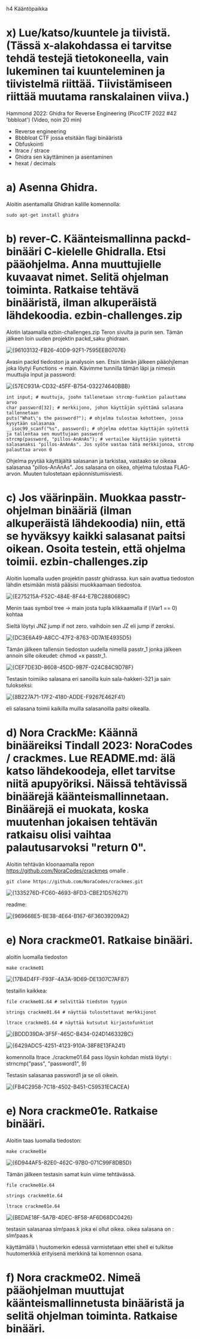 h4 Kääntöpaikka

# x) Lue/katso/kuuntele ja tiivistä. (Tässä x-alakohdassa ei tarvitse tehdä testejä tietokoneella, vain lukeminen tai kuunteleminen ja tiivistelmä riittää. Tiivistämiseen riittää muutama ranskalainen viiva.)

Hammond 2022: Ghidra for Reverse Engineering (PicoCTF 2022 #42 'bbbloat') (Video, noin 20 min)


- Reverse engineering
- Bbbbloat CTF jossa etsitään flagi binääristä
- Obfuskointi
- ltrace / strace 
- Ghidra sen käyttäminen ja asentaminen
- hexat / decimals


# a) Asenna Ghidra.

Aloitin asentamalla Ghidran kalille komennolla:

    sudo apt-get install ghidra

# b) rever-C. Käänteismallinna packd-binääri C-kielelle Ghidralla. Etsi pääohjelma. Anna muuttujielle kuvaavat nimet. Selitä ohjelman toiminta. Ratkaise tehtävä binääristä, ilman alkuperäistä lähdekoodia. ezbin-challenges.zip


Alotin lataamalla ezbin-challenges.zip Teron sivulta ja purin sen. Tämän jälkeen loin uuden projektin packd_saku ghidraan.

![{96103132-FB26-40D9-92F1-7595EEB07076}](https://github.com/user-attachments/assets/9effd24d-0c8c-449c-b364-4b3f232faa24)

Avasin packd tiedoston ja analysoin sen. Etsin tämän jälkeen pääohjleman joka löytyi Functions -> main. Kävimme tunnilla tämän läpi ja nimesin muuttujia input ja password:


![{57EC931A-CD32-45FF-B754-032274640BBB}](https://github.com/user-attachments/assets/be22b42c-5373-42af-a1a8-f68597d59ad4)

    int input; # muuttuja, joohn tallenetaan strcmp-funktion palauttama arvo
    char password[32]; # merkkijono, johon käyttäjän syöttämä salasana tallennetaan
    puts("What\'s the password?"); # ohjelma tulostaa kehotteen, jossa kysytään salasanaa
    __isoc99_scanf("%s", password); # ohjelma odottaa käyttäjän syötettä ja tallentaa sen muuttujaan password
    strcmp(password, "pillos-AnAnAs"); # vertailee käyttäjän syötettä salasanaksi "pillos-AnAnAs". Jos syöte vastaa tätä merkkijonoa, strcmp palauttaa arvon 0
    
Ohjelma pyytää käyttäjältä salasanan ja tarkistaa, vastaako se oikeaa salasanaa "pillos-AnAnAs". Jos salasana on oikea, ohjelma tulostaa FLAG-arvon. Muuten tulostetaan epäonnistumisviesti.

# c) Jos väärinpäin. Muokkaa passtr-ohjelman binääriä (ilman alkuperäistä lähdekoodia) niin, että se hyväksyy kaikki salasanat paitsi oikean. Osoita testein, että ohjelma toimii. ezbin-challenges.zip

Aloitin luomalla uuden projektin passtr ghidrassa. kun sain avattua tiedoston lähdin etsimään mistä pääsisi muokkaamaan tiedostoa.

![{E275215A-F52C-484E-8F44-E7BC2880689C}](https://github.com/user-attachments/assets/a844f59f-7cac-4dae-b73b-d62c0843f1b3)

Menin taas symbol tree -> main josta tupla klikkaamalla if (iVar1 == 0) kohtaa 

Sieltä löytyi JNZ jump if not zero. vaihdoin sen JZ eli jump if zeroksi.

![{DC3E6A49-A8CC-47F2-8763-0D7A1E4935D5}](https://github.com/user-attachments/assets/019de30e-b5b0-40fc-84d0-c5a5df340e9e)

Tämän jälkeen tallensin tiedoston uudella nimellä passtr_1 jonka jälkeen annoin sille oikeudet: chmod +x passtr_1. 

![{CEF7DE3D-8608-45DD-9B7F-024C84C9D78F}](https://github.com/user-attachments/assets/b0e656db-fd87-40de-ae92-51d4db7421e5)


Testasin toimiiko salasana eri sanoilla kuin sala-hakkeri-321 ja sain tulokseksi:

![{8B227A71-17F2-4180-ADDE-F9267E462F41}](https://github.com/user-attachments/assets/39bde52e-8a99-433b-92d0-7c1ac347c7c5)

eli salasana toimii kaikilla muilla salasanoilla paitsi oikealla.

# d) Nora CrackMe: Käännä binääreiksi Tindall 2023: NoraCodes / crackmes. Lue README.md: älä katso lähdekoodeja, ellet tarvitse niitä apupyöriksi. Näissä tehtävissä binäärejä käänteismallinnetaan. Binäärejä ei muokata, koska muutenhan jokaisen tehtävän ratkaisu olisi vaihtaa palautusarvoksi "return 0".

Aloitin tehtävän kloonaamalla repon https://github.com/NoraCodes/crackmes omalle .

    git clone https://github.com/NoraCodes/crackmes.git

![{1335276D-FC60-4693-8FD3-CBE21D576271}](https://github.com/user-attachments/assets/1efb08f8-eecd-4b4c-9b16-7b1df427b554)

readme:

![{969668E5-BE38-4E64-B167-6F36039209A2}](https://github.com/user-attachments/assets/5da7a158-0702-43a3-92a1-f7b09d2f1029)



# e) Nora crackme01. Ratkaise binääri.


aloitin luomalla tiedoston 

    make crackme01
    

![{17B4D4FF-F93F-4A3A-9D69-DE1307C7AF87}](https://github.com/user-attachments/assets/5e658bad-47e3-405a-881d-1431381cbc00)

testailin kaikkea:

    file crackme01.64 # selvittää tiedston tyypin

    strings crackme01.64 # näyttää tulostettavat merkkijonot

    ltrace crackme01.64 # näyttää kutsutut kirjastofunktiot

    

![{BDDD39DA-3F5F-465C-B434-024D146332BC}](https://github.com/user-attachments/assets/34e94008-ce8a-4868-8fb7-c03a54af0727)


![{6429ADC5-4251-4123-910A-38F8E13FA241}](https://github.com/user-attachments/assets/32ba436e-a0b7-4def-9acf-f20fecdd5bf5)


komennolla ltrace ./crackme01.64 pass löysin kohdan mistä löytyi : strncmp("pass", "password1", 9) 

Testasin salasanaa password1 ja se oli oikein.

![{FB4C2958-7C18-4502-B451-C59531ECACEA}](https://github.com/user-attachments/assets/f78616d4-19af-4c6a-8a2d-a7ff9195fcbc)
    



# e) Nora crackme01e. Ratkaise binääri.

Aloitin taas luomalla tiedoston:

    make crackme01e

![{6D944AF5-82E0-462C-97B0-071C99F8DB5D}](https://github.com/user-attachments/assets/7d238fbb-1a75-4182-aab4-fd0350118e53)

Tämän jälkeen testasin samat kuin viime tehtävässä.

    file crackme01e.64 

    strings crackme01e.64

    ltrace crackme01e.64

![{BEDAE18F-5A7B-4DEC-8F58-AF6D68DC0426}](https://github.com/user-attachments/assets/ac9dce49-fe53-4f6f-9c86-a8f13de52654)

testasin salasanaa slm!paas.k joka ei ollut oikea. oikea salasana on : slm\!paas.k


käyttämällä \ huutomerkin edessä varmistetaan ettei shell ei tulkitse huutomerkkiä erityisenä merkkinä tai komennon osana.

# f) Nora crackme02. Nimeä pääohjelman muuttujat käänteismallinnetusta binääristä ja selitä ohjelman toiminta. Ratkaise binääri.

